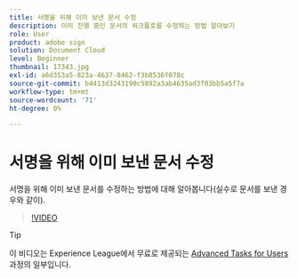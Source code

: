 ```yaml
---
title: 서명을 위해 이미 보낸 문서 수정
description: 이미 진행 중인 문서의 워크플로를 수정하는 방법 알아보기
role: User
product: adobe sign
solution: Document Cloud
level: Beginner
thumbnail: 17343.jpg
exl-id: a6d353a5-823a-4637-8462-f3b8536f078c
source-git-commit: b4413d3243190c5892a3ab4635ad3f03bb5a5f7a
workflow-type: tm+mt
source-wordcount: '71'
ht-degree: 0%

---
```


# 서명을 위해 이미 보낸 문서 수정

서명을 위해 이미 보낸 문서를 수정하는 방법에 대해 알아봅니다(실수로 문서를 보낸 경우와 같이).

>[!VIDEO](https://video.tv.adobe.com/v/17343?hidetitle=true)

>[!TIP]
>
>이 비디오는 Experience League에서 무료로 제공되는 [Advanced Tasks for Users](https://experienceleague.adobe.com/?recommended=Sign-U-1-2020.3) 과정의 일부입니다.
